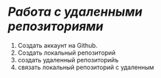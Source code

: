 # ***Работа с удаленными репозиториями***
1) Создать аккаунт на Github.
2) Создать локальный репозиторий 
3) создать удаленный репозиторийъ
4) связать локальный репозиторий с удаленным